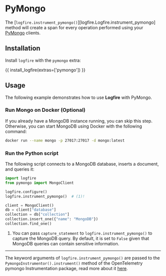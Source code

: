 # PyMongo

The [`logfire.instrument_pymongo()`][logfire.Logfire.instrument_pymongo] method will create a span for every operation performed using your [PyMongo][pymongo] clients.

## Installation

Install `logfire` with the `pymongo` extra:

{{ install_logfire(extras=['pymongo']) }}

## Usage

The following example demonstrates how to use **Logfire** with PyMongo.

### Run Mongo on Docker (Optional)

If you already have a MongoDB instance running, you can skip this step.
Otherwise, you can start MongoDB using Docker with the following command:

```bash
docker run --name mongo -p 27017:27017 -d mongo:latest
```

### Run the Python script

The following script connects to a MongoDB database, inserts a document, and queries it:

```py
import logfire
from pymongo import MongoClient

logfire.configure()
logfire.instrument_pymongo()  # (1)!

client = MongoClient()
db = client["database"]
collection = db["collection"]
collection.insert_one({"name": "MongoDB"})
collection.find_one()
```

1. You can pass `capture_statement` to `logfire.instrument_pymongo()` to capture the MongoDB query. By default, it is set to `False`
    given that MongoDB queries can contain sensitive information.

---

The keyword arguments of `logfire.instrument_pymongo()` are passed to the `PymongoInstrumentor().instrument()` method of the OpenTelemetry pymongo Instrumentation package, read more about it [here][opentelemetry-pymongo].

[pymongo]: https://pymongo.readthedocs.io/en/stable/
[opentelemetry-pymongo]: https://opentelemetry-python-contrib.readthedocs.io/en/latest/instrumentation/pymongo/pymongo.html

